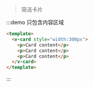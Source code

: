 > 简洁卡片

:::demo 只包含内容区域

```html
<template>
  <v-card style="width:300px">
    <p>Card content</p>
    <p>Card content</p>
    <p>Card content</p>
  </v-card>
</template>
```
:::